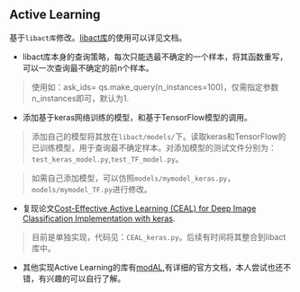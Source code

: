 ## Active Learning

基于`libact库`修改。[libact库](https://libact.readthedocs.io/en/latest/)的使用可以详见文档。

* libact库本身的查询策略，每次只能选最不确定的一个样本，将其函数重写，可以一次查询最不确定的前n个样本。

> 使用如：ask_ids= qs.make_query(n_instances=100)，仅需指定参数n_instances即可，默认为1.

* 添加基于keras网络训练的模型，和基于TensorFlow模型的调用。

> 添加自己的模型将其放在`libact/models/`下。读取keras和TensorFlow的已训练模型，用于查询最不确定样本。对添加模型的测试文件分别为：`test_keras_model.py`,`test_TF_model.py`。

> 如需自己添加模型，可以仿照`models/mymodel_keras.py`，`models/mymodel_TF.py`进行修改。

* 复现论文[Cost-Effective Active Learning (CEAL) for Deep Image Classification Implementation with keras](https://arxiv.org/pdf/1701.03551).
 > 目前是单独实现，代码见：`CEAL_keras.py`。后续有时间将其整合到libact库中。
 
* 其他实现Active Learning的库有[modAL](https://modal-python.readthedocs.io/en/latest/),有详细的官方文档，本人尝试也还不错，有兴趣的可以自行了解。
